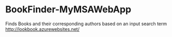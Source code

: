 # BookFinder-MyMSAWebApp
Finds Books and their corresponding authors based on an input search term
http://lookbook.azurewebsites.net/

